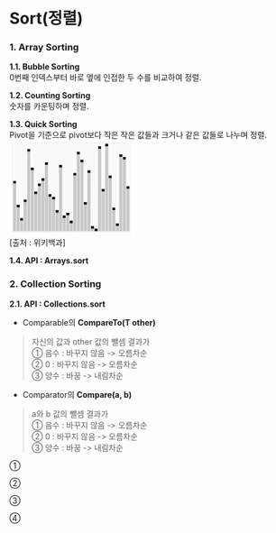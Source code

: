 ﻿# Sort(정렬)

### 1. Array Sorting

**1.1. Bubble Sorting**  
0번째 인덱스부터 바로 옆에 인접한 두 수를 비교하여 정렬.

**1.2. Counting Sorting**  
숫자를 카운팅하며 정렬.

**1.3. Quick Sorting**  
Pivot을 기준으로 pivot보다 작은 작은 값들과 크거나 같은 값들로 나누며 정렬.  
![quicksortIMG](./quicksort.gif)  
[출처 : 위키백과]

**1.4. API : Arrays.sort**


### 2. Collection Sorting

**2.1. API : Collections.sort**

- Comparable의 **CompareTo(T other)**

>자신의 값과 other 값의 뺄셈 결과가  
>① 음수 : 바꾸지 않음 -> 오름차순  
>② 0 : 바꾸지 않음 -> 오름차순  
>③ 양수 : 바꿈 -> 내림차순  

- Comparator의 **Compare(a, b)**

>a와 b 값의 뺄셈 결과가  
>① 음수 : 바꾸지 않음 -> 오름차순  
>② 0 : 바꾸지 않음 -> 오름차순  
>③ 양수 : 바꿈 -> 내림차순  



① 

② 

③ 

④ 
